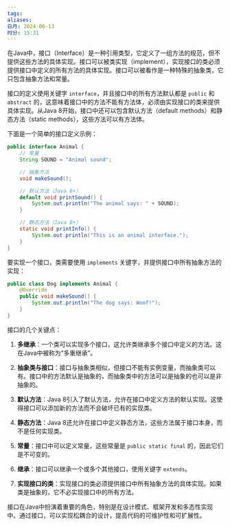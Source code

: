 ```yaml
---
tags: 
aliases: 
日月: 2024-06-13
时分: 15:31
---
```

在Java中，接口（Interface）是一种引用类型，它定义了一组方法的规范，但不提供这些方法的具体实现。接口可以被类实现（implement），实现接口的类必须提供接口中定义的所有方法的具体实现。接口可以被看作是一种特殊的抽象类，它只包含抽象方法和常量。

接口的定义使用关键字 `interface`，并且接口中的所有方法默认都是 `public` 和 `abstract` 的，这意味着接口中的方法不能有方法体，必须由实现接口的类来提供具体实现。从Java 8开始，接口中还可以包含默认方法（default methods）和静态方法（static methods），这些方法可以有方法体。

下面是一个简单的接口定义示例：

```java
public interface Animal {
    // 常量
    String SOUND = "Animal sound";

    // 抽象方法
    void makeSound();

    // 默认方法（Java 8+）
    default void printSound() {
        System.out.println("The animal says: " + SOUND);
    }

    // 静态方法（Java 8+）
    static void printInfo() {
        System.out.println("This is an animal interface.");
    }
}
```

要实现一个接口，类需要使用 `implements` 关键字，并提供接口中所有抽象方法的实现：

```java
public class Dog implements Animal {
    @Override
    public void makeSound() {
        System.out.println("The dog says: Woof!");
    }
}
```

接口的几个关键点：

1. **多继承**：一个类可以实现多个接口，这允许类继承多个接口中定义的方法。这在Java中被称为“多重继承”。

2. **抽象类与接口**：接口与抽象类相似，但接口不能有实例变量，而抽象类可以有。接口中的方法默认是抽象的，而抽象类中的方法可以是抽象的也可以是非抽象的。

3. **默认方法**：Java 8引入了默认方法，允许在接口中定义方法的默认实现。这使得接口可以添加新的方法而不会破坏已有的实现类。

4. **静态方法**：Java 8还允许在接口中定义静态方法，这些方法属于接口本身，而不是任何实现类。

5. **常量**：接口中可以定义常量，这些常量是 `public static final` 的，因此它们是不可变的。

6. **继承**：接口可以继承一个或多个其他接口，使用关键字 `extends`。

7. **实现接口的类**：实现接口的类必须提供接口中所有抽象方法的具体实现。如果类是抽象的，它不必实现接口中的所有方法。

接口在Java中扮演着重要的角色，特别是在设计模式、框架开发和多态性实现中。通过接口，可以实现松耦合的设计，提高代码的可维护性和可扩展性。